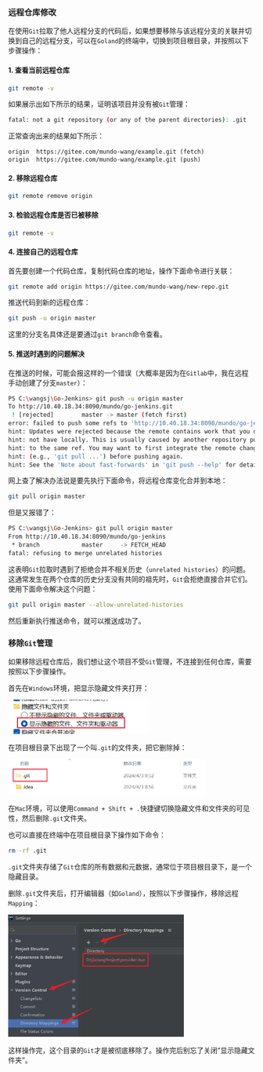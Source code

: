 ### 远程仓库修改

在使用`Git`拉取了他人远程分支的代码后，如果想要移除与该远程分支的关联并切换到自己的远程分支，可以在`Goland`的终端中，切换到项目根目录，并按照以下步骤操作：

#### 1. 查看当前远程仓库

```bash
git remote -v
```

如果展示出如下所示的结果，证明该项目并没有被`Git`管理：

```sh
fatal: not a git repository (or any of the parent directories): .git
```

正常查询出来的结果如下所示：

```
origin  https://gitee.com/mundo-wang/example.git (fetch)
origin  https://gitee.com/mundo-wang/example.git (push)
```

#### 2. 移除远程仓库

```bash
git remote remove origin
```

#### 3. 检验远程仓库是否已被移除

```sh
git remote -v
```

#### 4. 连接自己的远程仓库

首先要创建一个代码仓库，复制代码仓库的地址，操作下面命令进行关联：

```bash
git remote add origin https://gitee.com/mundo-wang/new-repo.git
```

推送代码到新的远程仓库：

```bash
git push -u origin master
```

这里的分支名具体还是要通过`git branch`命令查看。

#### 5. 推送时遇到的问题解决

在推送的时候，可能会报这样的一个错误（大概率是因为在`Gitlab`中，我在远程手动创建了分支`master`）：

```sh
PS C:\wangsj\Go-Jenkins> git push -u origin master
To http://10.40.18.34:8090/mundo/go-jenkins.git
 ! [rejected]        master -> master (fetch first)
error: failed to push some refs to 'http://10.40.18.34:8090/mundo/go-jenkins.git'
hint: Updates were rejected because the remote contains work that you do
hint: not have locally. This is usually caused by another repository pushing
hint: to the same ref. You may want to first integrate the remote changes
hint: (e.g., 'git pull ...') before pushing again.
hint: See the 'Note about fast-forwards' in 'git push --help' for details.
```

网上查了解决办法说是要先执行下面命令，将远程仓库变化合并到本地：

```bash
git pull origin master
```

但是又报错了：

```sh
PS C:\wangsj\Go-Jenkins> git pull origin master
From http://10.40.18.34:8090/mundo/go-jenkins
 * branch            master     -> FETCH_HEAD
fatal: refusing to merge unrelated histories
```

这表明`Git`拉取时遇到了拒绝合并不相关历史（`unrelated histories`）的问题。这通常发生在两个仓库的历史分支没有共同的祖先时，`Git`会拒绝直接合并它们。使用下面命令解决这个问题：

```bash
git pull origin master --allow-unrelated-histories
```

然后重新执行推送命令，就可以推送成功了。

### 移除`Git`管理

如果移除远程仓库后，我们想让这个项目不受`Git`管理，不连接到任何仓库，需要按照以下步骤操作。

首先在`Windows`环境，把显示隐藏文件夹打开：

<img src="image/image-20240403090327920.png" alt="image-20240403090327920" style="zoom:67%;" />

在项目根目录下出现了一个叫`.git`的文件夹，把它删除掉：

<img src="image/image-20240403090423817.png" alt="image-20240403090423817" style="zoom:50%;" />



在`Mac`环境，可以使用`Command + Shift + .`快捷键切换隐藏文件和文件夹的可见性，然后删除`.git`文件夹。

也可以直接在终端中在项目根目录下操作如下命令：

```sh
rm -rf .git
```

`.git`文件夹存储了`Git`仓库的所有数据和元数据，通常位于项目根目录下，是一个隐藏目录。

删除`.git`文件夹后，打开编辑器（如`Goland`），按照以下步骤操作，移除远程`Mapping`：

<img src="image/image-20240403090651991.png" alt="image-20240403090651991" style="zoom: 67%;" />

这样操作完，这个目录的`Git`才是被彻底移除了。操作完后别忘了关闭“显示隐藏文件夹”。